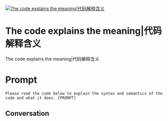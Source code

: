 
[![The code explains the meaning|代码解释含义](https://flow-prompt-covers.s3.us-west-1.amazonaws.com/icon/Lofi/i18.png)]()
# The code explains the meaning|代码解释含义 
The code explains the meaning|代码解释含义

# Prompt

```
Please read the code below to explain the syntax and semantics of the code and what it does. [PROMPT]
```

## Conversation




